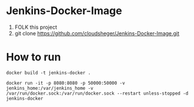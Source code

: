 # Jenkins-Docker-Image


1. FOLK this project
2. git clone https://github.com/cloudsheger/Jenkins-Docker-Image.git

   
# How to run

```
docker build -t jenkins-docker .

docker run -it -p 8080:8080 -p 50000:50000 -v jenkins_home:/var/jenkins_home -v /var/run/docker.sock:/var/run/docker.sock --restart unless-stopped -d jenkins-docker


```
